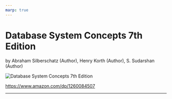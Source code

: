 ```yaml
---
marp: true
---
```


# Database System Concepts 7th Edition

by Abraham Silberschatz (Author), Henry Korth (Author), S. Sudarshan (Author)

![Database System Concepts 7th Edition](https://images-na.ssl-images-amazon.com/images/I/51EoEyDdvUL.jpg)

https://www.amazon.com/dp/1260084507

---
